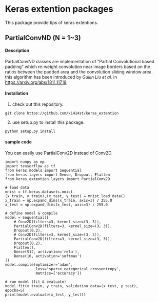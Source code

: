 Keras extention packages
========================

This package provide tips of keras extentions.

PartialConvND (N = 1~3)
-----------------------
#### Description
PartialConvND classes are implementation of  "Partial Convolutional based padding" which re-weight convolution near image borders based on the ratios between the padded area and the convolution sliding window area. this algorithm has been introduced by *Guilin Liu et al.* in https://arxiv.org/abs/1811.11718

#### Installation
1. check out this repository.
```
git clone https://github.com/k1414st/keras_extention
```
2. use setup.py to install this package.
```
python setup.py install
```

#### sample code
You can easily use PartialConv2D instead of Conv2D.
```
import numpy as np
import tensorflow as tf
from keras.models import Sequential
from keras.layers import Dense, Dropout, Flatten
from keras_extention.layers import PartialConv2D

# load data
mnist = tf.keras.datasets.mnist
(x_train, y_train),(x_test, y_test) = mnist.load_data()
x_train = np.expand_dims(x_train, axis=3) / 255.0
x_test = np.expand_dims(x_test, axis=3) / 255.0

# define model & compile
model = Sequential([
    # Conv2D(filters=3, kernel_size=(3, 3)),
    PartialConv2D(filters=3, kernel_size=(3, 3)),
    Dropout(0.2),
    # Conv2D(filters=3, kernel_size=(3, 3)),
    PartialConv2D(filters=3, kernel_size=(3, 3)),
    Dropout(0.2),
    Flatten(),
    Dense(512, activation='relu'),
    Dense(10, activation='softmax')
])
model.compile(optimizer='adam',
              loss='sparse_categorical_crossentropy',
              metrics=['accuracy'])

# run model (fit & evaluate)
model.fit(x_train, y_train, validation_data=(x_test, y_test), epochs=5)
print(model.evaluate(x_test, y_test))
```
